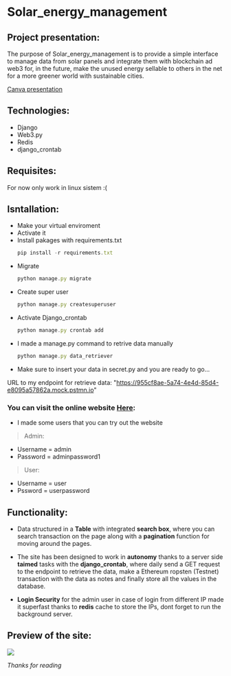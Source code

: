 # Solar_energy_management

 ## Project presentation:

The purpose of Solar_energy_management is to provide a simple interface to manage data from solar panels and integrate them with blockchain ad web3
for, in the future, make the unused energy sellable to others in the net for a more greener world with sustainable cities.

[Canva presentation](https://www.canva.com/design/DAFHHsTn8L8/aVLqRqMF2Hv61A4Fd6ql6w/view?utm_content=DAFHHsTn8L8&utm_campaign=designshare&utm_medium=link&utm_source=publishsharelink)

## Technologies:

- Django
- Web3.py
- Redis
- django_crontab

## Requisites:
For now only work in linux sistem :(

## Isntallation:
 - Make your virtual enviroment
 - Activate it
 - Install pakages with requirements.txt
   ```js
   pip install -r requirements.txt
   ```
 - Migrate
    ```js
   python manage.py migrate
   ```
 - Create super user
   ```js
   python manage.py createsuperuser
   ```
 - Activate Django_crontab
   ```js
   python manage.py crontab add
   ```
 - I made a manage.py command to retrive data manually
    ```js
   python manage.py data_retriever
   ```
 - Make sure to insert your data in secret.py and you are ready to go...
 
 
 URL to my endpoint for retrieve data: "https://955cf8ae-5a74-4e4d-85d4-e8095a57862a.mock.pstmn.io"
   
### You can visit the online website [Here](http://18.195.120.80:8000/):

- I made some users that you can try out the website

> Admin:
- Username = admin
- Password = adminpassword1

> User:
- Username = user
- Pssword = userpassword

## Functionality:

- Data structured in a **Table** with integrated **search box**, where you can search transaction on the page along with a **pagination** function for moving around the pages.

- The site has been designed to work in **autonomy** thanks to a server side **taimed** tasks with the **django_crontab**, where daily send a GET request to the endpoint to retrieve the data, make a Ethereum ropsten (Testnet) transaction with the data as notes and finally store all the values in the database.

- **Login Security** for the admin user in case of login from different IP made it superfast thanks to **redis** cache to store the IPs, dont forget to run the background server.

## Preview of the site:
<picture>
  <img src="https://github.com/Kaido997/Solar_energy_management/blob/main/Solar_energy_menagement.png">
</picture>

*Thanks for reading*
